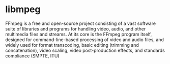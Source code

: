 # libmpeg
FFmpeg is a free and open-source project consisting of a vast software suite of libraries and programs for handling video, audio, and other multimedia files and streams. At its core is the FFmpeg program itself, designed for command-line-based processing of video and audio files, and widely used for format transcoding, basic editing (trimming and concatenation), video scaling, video post-production effects, and standards compliance (SMPTE, ITU)
